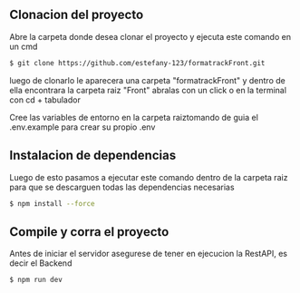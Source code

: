 ## Clonacion del proyecto

Abre la carpeta donde desea clonar el proyecto y ejecuta este comando en un cmd

```bash
$ git clone https://github.com/estefany-123/formatrackFront.git
```
luego de clonarlo le aparecera una carpeta "formatrackFront" y dentro de ella encontrara la carpeta raiz "Front" abralas con un click o en la terminal con cd + tabulador

Cree las variables de entorno en la carpeta raiztomando de guia el .env.example para crear su propio .env

## Instalacion de dependencias
Luego de esto pasamos a ejecutar este comando dentro de la carpeta raiz para que se descarguen todas las dependencias necesarias 

```bash
$ npm install --force
```
## Compile y corra el proyecto

Antes de iniciar el servidor asegurese de tener en ejecucion la RestAPI, es decir el Backend

```bash
$ npm run dev
```
